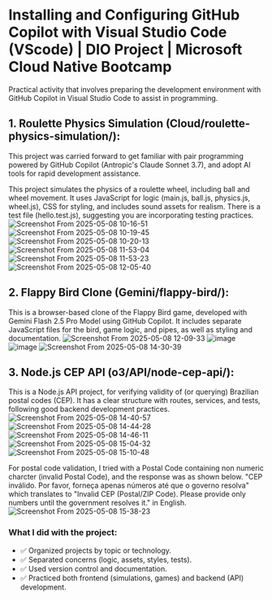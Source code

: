 # Installing and Configuring GitHub Copilot with Visual Studio Code (VScode) | DIO Project | Microsoft Cloud Native Bootcamp
Practical activity that involves preparing the development environment with GitHub Copilot in Visual Studio Code to assist in programming.

## 1. Roulette Physics Simulation (Cloud/roulette-physics-simulation/):
This project was carried forward to get familiar with pair programming powered by GitHub Copilot (Antropic's Claude Sonnet 3.7), and adopt AI tools for rapid development assistance.

This project simulates the physics of a roulette wheel, including ball and wheel movement.
It uses JavaScript for logic (main.js, ball.js, physics.js, wheel.js), CSS for styling, and includes sound assets for realism.
There is a test file (hello.test.js), suggesting you are incorporating testing practices.
![Screenshot From 2025-05-08 10-16-51](https://github.com/user-attachments/assets/d586f751-7b16-4718-acd9-4a58bd8fe83e)
![Screenshot From 2025-05-08 10-19-45](https://github.com/user-attachments/assets/25248be0-28a1-47ef-a553-2e0cbdadd8ca)
![Screenshot From 2025-05-08 10-20-13](https://github.com/user-attachments/assets/4784defa-2877-40e8-9f14-5dfba328f90b)
![Screenshot From 2025-05-08 11-53-04](https://github.com/user-attachments/assets/941c1d0e-ef6f-42f3-8eff-add5df03f56c)
![Screenshot From 2025-05-08 11-53-23](https://github.com/user-attachments/assets/8e9e7d2d-05a4-4b47-a46f-b0114a820671)
![Screenshot From 2025-05-08 12-05-40](https://github.com/user-attachments/assets/586ddd97-f95d-4735-a97b-6bbd024452a3)


## 2. Flappy Bird Clone (Gemini/flappy-bird/):

This is a browser-based clone of the Flappy Bird game, developed with Gemini Flash 2.5 Pro Model using GitHub Copilot.
It includes separate JavaScript files for the bird, game logic, and pipes, as well as styling and documentation.
![Screenshot From 2025-05-08 12-09-33](https://github.com/user-attachments/assets/f9def425-de41-452c-a158-1eed2b4b614a)
![image](https://github.com/user-attachments/assets/714fdc55-aef5-428c-952b-bc318124742b)
![image](https://github.com/user-attachments/assets/fe38bed1-9019-49ca-a29a-a82cbe63386a)
![Screenshot From 2025-05-08 14-30-39](https://github.com/user-attachments/assets/795f1dce-fc5e-4ba6-a372-0ba59cf8b5de)


## 3. Node.js CEP API (o3/API/node-cep-api/):

This is a Node.js API project, for verifying validity of (or querying) Brazilian postal codes (CEP).
It has a clear structure with routes, services, and tests, following good backend development practices.
![Screenshot From 2025-05-08 14-40-57](https://github.com/user-attachments/assets/ff8e0d96-9681-4251-bf67-efc56c37d002)
![Screenshot From 2025-05-08 14-44-28](https://github.com/user-attachments/assets/c1729486-74cd-4ea3-be58-53845e9e75d5)
![Screenshot From 2025-05-08 14-46-11](https://github.com/user-attachments/assets/fda70359-ca31-412d-bfda-2ad448c56fad)
![Screenshot From 2025-05-08 15-04-32](https://github.com/user-attachments/assets/30a75f26-bfd1-490b-94f1-e7476cdf2da4)
![Screenshot From 2025-05-08 15-10-48](https://github.com/user-attachments/assets/918e65b1-6782-4193-8a95-f665f4638e06)

For postal code validation, I tried with a Postal Code containing non numeric charcter (invalid Postal Code), and the response was as shown below.
"CEP inválido. Por favor, forneça apenas números até que o governo resolva" which translates to "Invalid CEP (Postal/ZIP Code). Please provide only numbers until the government resolves it." in English.
![Screenshot From 2025-05-08 15-38-23](https://github.com/user-attachments/assets/55a0df10-50c2-44e5-a235-df341ccc65e9)


### What I did with the project:
- ✅ Organized projects by topic or technology.
- ✅ Separated concerns (logic, assets, styles, tests).
- ✅ Used version control and documentation.
- ✅ Practiced both frontend (simulations, games) and backend (API) development.

